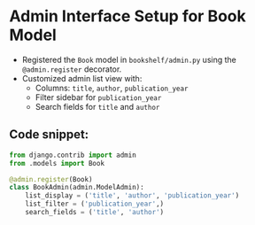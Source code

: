 # Admin Interface Setup for Book Model

- Registered the `Book` model in `bookshelf/admin.py` using the `@admin.register` decorator.
- Customized admin list view with:
  - Columns: `title`, `author`, `publication_year`
  - Filter sidebar for `publication_year`
  - Search fields for `title` and `author`

## Code snippet:

```python
from django.contrib import admin
from .models import Book

@admin.register(Book)
class BookAdmin(admin.ModelAdmin):
    list_display = ('title', 'author', 'publication_year')
    list_filter = ('publication_year',)
    search_fields = ('title', 'author')
